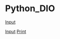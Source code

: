 # Python_DIO

<a href= "https://github.com/guicarvalho/trilha-python-dio">Input</a>

<a href= "https://docs.python.org/3/library/functions.html#input">Input</a>
<a href= "https://docs.python.org/3/library/functions.html#print">Print</a>